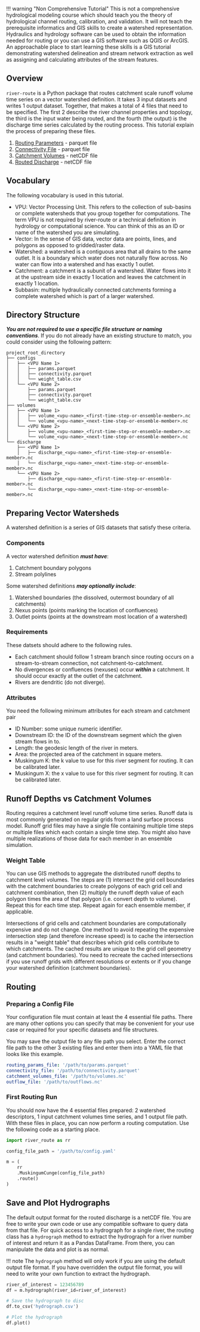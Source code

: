 !!! warning "Non Comprehensive Tutorial"
    This is not a comprehensive hydrological modeling course which should teach you the theory of hydrological channel routing, calibration, and
    validation. It will not teach the prerequisite informatics and GIS skills to create a watershed representation. Hydraulics and hydrology software
    can be used to obtain the information needed for routing or you can use a GIS software such as QGIS or ArcGIS. An approachable place to start
    learning these skills is a GIS tutorial demonstrating watershed delineation and stream network extraction as well as assigning and calculating
    attributes of the stream features.

## Overview

`river-route` is a Python package that routes catchment scale runoff volume time series on a vector watershed definition. It takes 3 input datasets
and writes 1 output dataset. Together, that makes a total of 4 files that need to be specified. The first 2 describe the river channel properties and
topology, the third is the input water being routed, and the fourth (the output) is the discharge time series calculated by the routing process. This
tutorial explain the process of preparing these files.

1. [Routing Parameters](../references/io-file-schema.md#routing-parameters) - parquet file
2. [Connectivity File](../references/io-file-schema.md#connectivity-file) - parquet file
3. [Catchment Volumes](../references/io-file-schema.md#catchment-volumes-or-runoff-depths) - netCDF file
4. [Routed Discharge](../references/io-file-schema.md#routed-discharge) - netCDF file

## Vocabulary

The following vocabulary is used in this tutorial.

- VPU: Vector Processing Unit. This refers to the collection of sub-basins or complete watersheds that you group together for computations. The term
  VPU is not required by river-route or a technical definition in hydrology or computational science. You can think of this as an ID or name of the
  watershed you are simulating.
- Vector: In the sense of GIS data, vector data are points, lines, and polygons as opposed to gridded/raster data.
- Watershed: a watershed is a contiguous area that all drains to the same outlet. It is a boundary which water does not naturally flow across. No
  water can flow into a watershed and has exactly 1 outlet.
- Catchment: a catchment is a subunit of a watershed. Water flows into it at the upstream side in exactly 1 location and leaves the catchment in
  exactly 1 location.
- Subbasin: multiple hydraulically connected catchments forming a complete watershed which is part of a larger watershed.

## Directory Structure

***You are not required to use a specific file structure or naming conventions***. If you do not already have an existing structure to match, you
could consider using the following pattern:

```
project_root_directory
├── configs
│   ├── <VPU Name 1>
│   │   ├── params.parquet
│   │   ├── connectivity.parquet
│   │   └── weight_table.csv
│   └── <VPU Name 2>
│       ├── params.parquet
│       ├── connectivity.parquet
│       └── weight_table.csv
├── volumes
│   ├── <VPU Name 1>
│   │   ├── volume_<vpu-name>_<first-time-step-or-ensemble-member>.nc
│   │   └── volume_<vpu-name>_<next-time-step-or-ensemble-member>.nc
│   └── <VPU Name 2>
│       ├── volume_<vpu-name>_<first-time-step-or-ensemble-member>.nc
│       └── volume_<vpu-name>_<next-time-step-or-ensemble-member>.nc
└── discharge
    ├── <VPU Name 1>
    │   ├── discharge_<vpu-name>_<first-time-step-or-ensemble-member>.nc
    │   └── discharge_<vpu-name>_<next-time-step-or-ensemble-member>.nc
    └── <VPU Name 2>
        ├── discharge_<vpu-name>_<first-time-step-or-ensemble-member>.nc
        └── discharge_<vpu-name>_<next-time-step-or-ensemble-member>.nc
```

## Preparing Vector Watersheds

A watershed definition is a series of GIS datasets that satisfy these criteria.

### Components

A vector watershed definition **_must have_**:

1. Catchment boundary polygons
2. Stream polylines

Some watershed definitions **_may optionally include_**:

1. Watershed boundaries (the dissolved, outermost boundary of all catchments)
2. Nexus points (points marking the location of confluences)
3. Outlet points (points at the downstream most location of a watershed)

### Requirements

These datsets should adhere to the following rules.

- Each catchment should follow 1 stream branch since routing occurs on a stream-to-stream connection, not catchment-to-catchment.
- No divergences or confluences (nexuses) occur **_within_** a catchment. It should occur exactly at the outlet of the catchment.
- Rivers are dendritic (do not diverge).

### Attributes

You need the following minimum attributes for each stream and catchment pair

- ID Number: some unique numeric identifier.
- Downstream ID: the ID of the downstream segment which the given stream flows in to.
- Length: the geodesic length of the river in meters.
- Area: the projected area of the catchment in square meters.
- Muskingum K: the k value to use for this river segment for routing. It can be calibrated later.
- Muskingum X: the x value to use for this river segment for routing. It can be calibrated later.

## Runoff Depths vs Catchment Volumes

Routing requires a catchment level runoff volume time series. Runoff data is most commonly generated on regular grids from a land surface process
model. Runoff grid files may have a single file containing multiple time steps or multiple files which each contain a single time step. You might also
have multiple realizations of those data for each member in an ensemble simulation.

### Weight Table

You can use GIS methods to aggregate the distributed runoff depths to catchment level volumes. The steps are (1) intersect the grid cell boundaries
with the catchment boundaries to create polygons of each grid cell and catchment combination, then (2) multiply the runoff depth value of each polygon
times the area of that polygon (i.e. convert depth to volume). Repeat this for each time step. Repeat again for each ensemble member, if applicable.

Intersections of grid cells and catchment boundaries are computationally expensive and do not change. One method to avoid repeating the expensive
intersection step (and therefore increase speed) is to cache the intersection results in a "weight table" that describes which grid cells contribute
to which catchments. The cached results are unique to the grid cell geometry (and catchment boundaries). You need to recreate the cached intersections
if you use runoff grids with different resolutions or extents or if you change your watershed definition (catchment boundaries).

## Routing

### Preparing a Config File

Your configuration file must contain at least the 4 essential file paths. There are many other options you can specify
that may be convenient for your use case or required for your specific datasets and file structures.

You may save the output file to any file path you select. Enter the correct file path to the other 3 existing files and
enter them into a YAML file that looks like this example.

```yaml
routing_params_file: '/path/to/params.parquet'
connectivity_file: '/path/to/connectivity.parquet'
catchment_volumes_file: '/path/to/volumes.nc'
outflow_file: '/path/to/outflows.nc'
```

### First Routing Run

You should now have the 4 essential files prepared: 2 watershed descriptors, 1 input catchment volumes time series,
and 1 output file path. With these files in place, you can now perform a routing computation. Use the following code
as a starting place.

```python
import river_route as rr

config_file_path = '/path/to/config.yaml'

m = (
    rr
    .MuskingumCunge(config_file_path)
    .route()
)
```

## Save and Plot Hydrographs

The default output format for the routed discharge is a netCDF file. You are free to write your own code or use any
compatible software to query data from that file. For quick access to a hydrograph for a single river, the routing class
has a `hydrograph` method to extract the hydrograph for a river number of interest and return it as a Pandas DataFrame.
From there, you can manipulate the data and plot is as normal.

!!! note
    The `hydrograph` method will only work if you are using the default output file format. If you have overridden the
    output file format, you will need to write your own function to extract the hydrograph.

```python
river_of_interest = 123456789
df = m.hydrograph(river_id=river_of_interest)

# Save the hydrograph to disc
df.to_csv('hydrograph.csv')

# Plot the hydrograph
df.plot()
```
